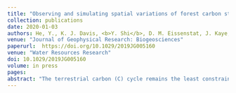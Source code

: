 ```yaml
---
title: "Observing and simulating spatial variations of forest carbon stocks in complex terrain"
collection: publications
date: 2020-01-03
authors: He, Y., K. J. Davis, <b>Y. Shi</b>, D. M. Eissenstat, J. Kaye, M. Kaye
venue: "Journal of Geophysical Research: Biogeosciences"
paperurl:  https://doi.org/10.1029/2019JG005160
venue: "Water Resources Research"
doi: 10.1029/2019JG005160
volume: in press
pages:
abstract: "The terrestrial carbon (C) cycle remains the least constrained component in the global C cycle, partly due to the difficulty of quantifying C sources and sinks in complex terrain. In this paper, we used observations at the Shale Hills Critical Zone Observatory and a biogeochemistry model, Biome‐BGC, to study the spatial distribution of C stocks and fluxes in a first‐order watershed. The model simulated the average C pools and fluxes in the watershed after constraining three model parameters with observations. The model was able to generate the observed spatial patterns of C pools in the watershed, with higher biomass and soil C in the valley and lower values on the ridgetop, though the model underestimated the ridgetop to valley differences. We examined the simulated effect of four environmental factors, soil moisture, soil temperature, nitrogen (N) availability and solar radiation, on the spatial distribution of C pools. Among these factors, soil water and N availability coupled together dominate the spatial distribution of aboveground biomass. Soil water was the most important factor controlling soil C. These results are highly sensitive to van Genuchten parameters, which describe the soil water retention curve. This study highlights the importance of the hydrologic system in describing within‐watershed structure in terrestrial C stocks."
---
```

